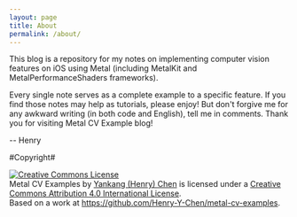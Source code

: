 ```yaml
---
layout: page
title: About
permalink: /about/
---
```


This blog is a repository for my notes on implementing computer vision features on iOS using Metal (including MetalKit and MetalPerformanceShaders frameworks). 

Every single note serves as a complete example to a specific feature. If you find those notes may help as tutorials, please enjoy! But don't forgive me for any awkward writing (in both code and English), tell me in comments. Thank you for visiting Metal CV Example blog!

-- Henry

#Copyright#

<a rel="license" href="http://creativecommons.org/licenses/by/4.0/"><img alt="Creative Commons License" style="border-width:0" src="https://i.creativecommons.org/l/by/4.0/88x31.png" /></a><br /><span xmlns:dct="http://purl.org/dc/terms/" property="dct:title">Metal CV Examples</span> by <a xmlns:cc="http://creativecommons.org/ns#" href="metalcvexamples.com" property="cc:attributionName" rel="cc:attributionURL">Yankang (Henry) Chen</a> is licensed under a <a rel="license" href="http://creativecommons.org/licenses/by/4.0/">Creative Commons Attribution 4.0 International License</a>.<br />Based on a work at <a xmlns:dct="http://purl.org/dc/terms/" href="https://github.com/Henry-Y-Chen/metal-cv-examples" rel="dct:source">https://github.com/Henry-Y-Chen/metal-cv-examples</a>.